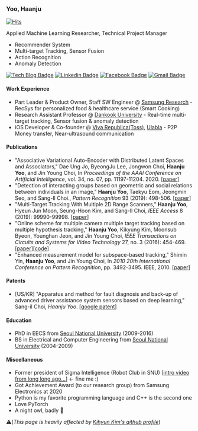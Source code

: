 ### Yoo, Haanju
[![Hits](https://hits.seeyoufarm.com/api/count/incr/badge.svg?url=https%3A%2F%2Fgithub.com%2Fhaanju-yoo%2Fhit-counter&count_bg=%233EB650&title_bg=%23292930&icon=&icon_color=%23E7E7E7&title=hits&edge_flat=false)](https://hits.seeyoufarm.com)

Applied Machine Learning Researcher, Technical Project Manager

- Recommender System
- Multi-target Tracking, Sensor Fusion
- Action Recognition
- Anomaly Detection

[![Tech Blog Badge](http://img.shields.io/badge/-Tech%20blog-black?style=flat-square&logo=github&link=https://haanju-yoo.github.io/)](https://haanju-yoo.github.io/)
[![Linkedin Badge](https://img.shields.io/badge/-LinkedIn-blue?style=flat-square&logo=Linkedin&logoColor=white&link=https://www.linkedin.com/in/haanju-yoo/)](https://www.linkedin.com/in/haanju-yoo/)
[![Facebook Badge](https://img.shields.io/badge/facebook-1877f2?style=flat-square&logo=facebook&logoColor=white&link=https://www.facebook.com/haanju.yoo/)](https://www.facebook.com/haanju.yoo/)
[![Gmail Badge](https://img.shields.io/badge/Gmail-d14836?style=flat-square&logo=Gmail&logoColor=white&link=mailto:haanju.yoo@gmail.com)](mailto:haanju.yoo@gmail.com)

#### Work Experience

- Part Leader & Product Owner, Staff SW Engineer @ [Samsung Research](https://research.samsung.com/) - RecSys for personalized food & healthcare service (Smart Cooking)
- Research Assistant Professor @ [Dankook University](https://www.dankook.ac.kr/en/web/international) - Real-time multi-target tracking, Sensor fusion & anomaly detection
- iOS Developer & Co-founder @ [Viva Republica(Toss)](https://team.toss.im/en/), [Ulabla](https://www.youtube.com/watch?v=KcA095AJJHA) - P2P Money transfer, Near-ultrasound communication

#### Publications

- "Associative Variational Auto-Encoder with Distributed Latent Spaces and Associators," Dae Ung Jo, ByeongJu Lee, Jongwon Choi, **Haanju Yoo**, and Jin Young Choi, In *Proceedings of the AAAI Conference on Artificial Intelligence*, vol. 34, no. 07, pp. 11197-11204. 2020. [[paper](https://ojs.aaai.org/index.php/AAAI/article/view/6778)]
- "Detection of interacting groups based on geometric and social relations between individuals in an image," **Haanju Yoo**, Taekyu Eom, Jeongmin Seo, and Sang-Il Choi., *Pattern Recognition* 93 (2019): 498-506. [[paper](https://www.sciencedirect.com/science/article/abs/pii/S0031320319301761)]
- "Multi-Target Tracking With Multiple 2D Range Scanners," **Haanju Yoo**, Hyeun Jun Moon, Seung-Hoon Kim, and Sang-Il Choi, *IEEE Access* 8 (2019): 99990-99998. [[paper](https://ieeexplore.ieee.org/abstract/document/8618455)]
- "Online scheme for multiple camera multiple target tracking based on multiple hypothesis tracking," **Haanju Yoo**, Kikyung Kim, Moonsub Byeon, Younghan Jeon, and Jin Young Choi, *IEEE Transactions on Circuits and Systems for Video Technology* 27, no. 3 (2016): 454-469. [[paper](https://ieeexplore.ieee.org/abstract/document/7517399?casa_token=Fl2YM6FSwGEAAAAA:RI7Gz49Sj9FY6XAQowM3ilExNSwLzLFlg8wp_WQsbug2f8o3EGsFqu9tKpLYtS_CHvoDkPyj0nJI)][[code](https://github.com/neohanju/OnlineMCMTT)]
- "Enhanced measurement model for subspace-based tracking," Shimin Yin, **Haanju Yoo**, and Jin Young Choi, In *2010 20th International Conference on Pattern Recognition*, pp. 3492-3495. IEEE, 2010. [[paper](https://ieeexplore.ieee.org/abstract/document/5597539?casa_token=5xDvKEtAgDIAAAAA:Nrcp0Hbc4JLcIR6GcNGEMXGpEjJAtxd7HHO6MGHWfFlMORFvgqCmBCsaglBgPhwZ5jeXTp0vawU4)]

#### Patents

- [US/KR] "Apparatus and method for fault diagnosis and back-up of advanced driver assistance system sensors based on deep learning," Sang-il Choi, *Haanju Yoo*. [[google patent](https://patents.google.com/patent/US10946864B2)]

#### Education

- PhD in EECS from [Seoul National University](https://en.snu.ac.kr/index.html) (2009-2016)
- BS in Electrical and Computer Engineering from [Seoul National University](https://en.snu.ac.kr/index.html) (2004-2009)

#### Miscellaneous

- Former president of Sigma Intelligence (Robot Club in SNU) [[intro video from long long ago...](https://www.youtube.com/watch?v=Rx89RMwS0fs)] <- fine me :)
- Got Achievement Award (to our research group) from Samsung Electronics at 2020
- Python is my favorite programming language and C++ is the second one
- Love PyTorch
- A night owl, badly 👀


⚠️(*This page is heavily affected by [Kihyun Kim's github profile](https://github.com/kh-kim/kh-kim)*) 
<!---
haanju/haanju is a ✨ special ✨ repository because its `README.md` (this file) appears on your GitHub profile.
You can click the Preview link to take a look at your changes.

- 👋 Hi, I’m @haanju
- 👀 I’m interested in ...
- 🌱 I’m currently learning ...
- 💞️ I’m looking to collaborate on ...
- 📫 How to reach me ...
- 🔭 I’m currently working on ...
- 🌱 I’m currently learning ...
- 👯 I’m looking to collaborate on ...
- 🤔 I’m looking for help with ...
- 💬 Ask me about ...
- 📫 How to reach me: ...
- 😄 Pronouns: ...
- ⚡ Fun fact: ...
--->
